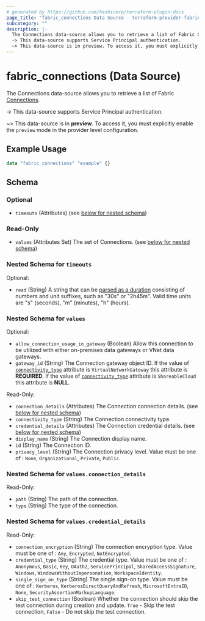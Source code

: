 ```yaml
---
# generated by https://github.com/hashicorp/terraform-plugin-docs
page_title: "fabric_connections Data Source - terraform-provider-fabric"
subcategory: ""
description: |-
  The Connections data-source allows you to retrieve a list of Fabric Connections https://learn.microsoft.com/fabric/data-factory/data-source-management.
  -> This data-source supports Service Principal authentication.
  ~> This data-source is in preview. To access it, you must explicitly enable the preview mode in the provider level configuration.
---
```


# fabric_connections (Data Source)

The Connections data-source allows you to retrieve a list of Fabric [Connections](https://learn.microsoft.com/fabric/data-factory/data-source-management).

-> This data-source supports Service Principal authentication.

~> This data-source is in **preview**. To access it, you must explicitly enable the `preview` mode in the provider level configuration.

## Example Usage

```terraform
data "fabric_connections" "example" {}
```

<!-- schema generated by tfplugindocs -->
## Schema

### Optional

- `timeouts` (Attributes) (see [below for nested schema](#nestedatt--timeouts))

### Read-Only

- `values` (Attributes Set) The set of Connections. (see [below for nested schema](#nestedatt--values))

<a id="nestedatt--timeouts"></a>

### Nested Schema for `timeouts`

Optional:

- `read` (String) A string that can be [parsed as a duration](https://pkg.go.dev/time#ParseDuration) consisting of numbers and unit suffixes, such as "30s" or "2h45m". Valid time units are "s" (seconds), "m" (minutes), "h" (hours).

<a id="nestedatt--values"></a>

### Nested Schema for `values`

Optional:

- `allow_connection_usage_in_gateway` (Boolean) Allow this connection to be utilized with either on-premises data gateways or VNet data gateways.
- `gateway_id` (String) The Connection gateway object ID. If the value of [`connectivity_type`](#connectivity_type) attribute is `VirtualNetworkGateway` this attribute is **REQUIRED**. If the value of [`connectivity_type`](#connectivity_type) attribute is `ShareableCloud` this attribute is **NULL**.

Read-Only:

- `connection_details` (Attributes) The Connection connection details. (see [below for nested schema](#nestedatt--values--connection_details))
- `connectivity_type` (String) The Connection connectivity type.
- `credential_details` (Attributes) The Connection credential details. (see [below for nested schema](#nestedatt--values--credential_details))
- `display_name` (String) The Connection display name.
- `id` (String) The Connection ID.
- `privacy_level` (String) The Connection privacy level. Value must be one of : `None`, `Organizational`, `Private`, `Public`.

<a id="nestedatt--values--connection_details"></a>

### Nested Schema for `values.connection_details`

Read-Only:

- `path` (String) The path of the connection.
- `type` (String) The type of the connection.

<a id="nestedatt--values--credential_details"></a>

### Nested Schema for `values.credential_details`

Read-Only:

- `connection_encryption` (String) The connection encryption type. Value must be one of : `Any`, `Encrypted`, `NotEncrypted`.
- `credential_type` (String) The credential type. Value must be one of : `Anonymous`, `Basic`, `Key`, `OAuth2`, `ServicePrincipal`, `SharedAccessSignature`, `Windows`, `WindowsWithoutImpersonation`, `WorkspaceIdentity`.
- `single_sign_on_type` (String) The single sign-on type. Value must be one of : `Kerberos`, `KerberosDirectQueryAndRefresh`, `MicrosoftEntraID`, `None`, `SecurityAssertionMarkupLanguage`.
- `skip_test_connection` (Boolean) Whether the connection should skip the test connection during creation and update. `True` - Skip the test connection, `False` - Do not skip the test connection.
